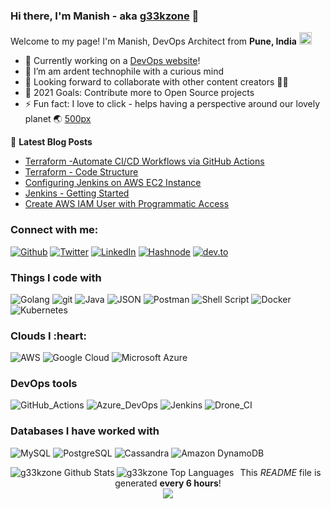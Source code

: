 ### Hi there, I'm Manish - aka [g33kzone][github] 👋

Welcome to my page!
I'm Manish, DevOps Architect from <b>Pune, India</b> <img src="https://image.flaticon.com/icons/png/512/3909/3909444.png" width="20"/>

- 🔭 Currently working on a [DevOps website][website]!
- 🌱 I’m am ardent technophile with a curious mind
- 👯 Looking forward to collaborate with other content creators 🏃‍♂️
- 🥅 2021 Goals: Contribute more to Open Source projects
- ⚡ Fun fact: I love to click - helps having a perspective around our lovely planet 🌏 [500px] 

📕 **Latest Blog Posts**
<!-- BLOG-POST-LIST:START -->
- [Terraform -Automate CI/CD Workflows via GitHub Actions](https://dev.to/g33kzone/terraform-automate-ci-cd-workflows-via-github-actions-307j)
- [Terraform - Code Structure](https://dev.to/g33kzone/terraform-code-structure-3nhj)
- [Configuring Jenkins on AWS EC2 Instance](https://dev.to/g33kzone/configuring-jenkins-on-aws-ec2-instance-3apl)
- [Jenkins - Getting Started](https://dev.to/g33kzone/jenkins-getting-started-43cd)
- [Create AWS IAM User with Programmatic Access](https://dev.to/g33kzone/create-aws-iam-user-with-programmatic-access-1g2k)
<!-- BLOG-POST-LIST:END -->

### Connect with me:

<p><a href="https://github.com/manish6385" target="_blank"><img alt="Github" src="https://img.shields.io/badge/GitHub-%2312100E.svg?&style=for-the-badge&logo=Github&logoColor=white" /></a> <a href="https://twitter.com/g33kzoneblog" target="_blank"><img alt="Twitter" src="https://img.shields.io/badge/twitter-%231DA1F2.svg?&style=for-the-badge&logo=twitter&logoColor=white" /></a> <a href="https://www.linkedin.com/in/manish-warang/" target="_blank"><img alt="LinkedIn" src="https://img.shields.io/badge/linkedin-%230077B5.svg?&style=for-the-badge&logo=linkedin&logoColor=white" /></a> <a href="https://hashnode.com/@manishwarang" target="_blank"><img alt="Hashnode" src="https://img.shields.io/badge/Hashnode-2962FF?style=for-the-badge&logo=hashnode&logoColor=white" /></a> <a href="https://dev.to/g33kzone" target="_blank"><img alt="dev.to" src="https://img.shields.io/badge/dev.to-0A0A0A?style=for-the-badge&logo=devdotto&logoColor=white" /></a>
</p>

<h3>Things I code with</h3>
<p>
  <img alt="Golang" src="https://img.shields.io/badge/Go-00ADD8?style=flat-square&logo=go&logoColor=white" />
  <img alt="git" src="https://img.shields.io/badge/-Git-F05032?style=flat-square&logo=git&logoColor=white" />
  <img alt="Java" src="https://img.shields.io/badge/Java-ED8B00?style=flat-square&logo=java&logoColor=white" />
  <img alt="JSON" src="https://img.shields.io/badge/json-5E5C5C?style=flat-square&logo=json&logoColor=white" />
  <img alt="Postman" src="https://img.shields.io/badge/Postman-FF6C37?style=flat-square&logo=Postman&logoColor=white" />
  <img alt="Shell Script" src="https://img.shields.io/badge/Shell_Script-121011?style=flat-square&logo=gnu-bash&logoColor=white" />
  <img alt="Docker" src="https://img.shields.io/badge/-Docker-46a2f1?style=flat-square&logo=docker&logoColor=white" />
  <img alt="Kubernetes" src="https://img.shields.io/badge/Kubernetes-326ce5.svg?&style=flat-square&logo=kubernetes&logoColor=white" />
</p>

<h3>Clouds I :heart:</h3>
<p>
  <img alt="AWS" src="https://img.shields.io/badge/Amazon AWS-{232F3E}?style=flat-square&logo=amazonaws&logoColor=white" />
  <img alt="Google Cloud" src="https://img.shields.io/badge/Google_Cloud-4285F4?style=flat-square&logo=google-cloud&logoColor=white" />
  <img alt="Microsoft Azure" src="https://img.shields.io/badge/microsoft%20azure-0089D6?style=flat-square&logo=microsoft-azure&logoColor=white" />
</p>

<h3>DevOps tools</h3>
<p>
  <img alt="GitHub_Actions" src="https://img.shields.io/badge/GitHub_Actions-2088FF?style=flat-square&logo=github-actions&logoColor=white" />
  <img alt="Azure_DevOps" src="https://img.shields.io/badge/Azure_DevOps-0078D7?style=flat-square&logo=azure-devops&logoColor=white" />
  <img alt="Jenkins" src="https://img.shields.io/badge/Jenkins-D24939?style=flat-square&logo=Jenkins&logoColor=white" />
  <img alt="Drone_CI" src="https://img.shields.io/badge/Drone_CI-212121?style=flat-square&logo=drone&logoColor=white" />
</p>

<h3>Databases I have worked with</h3>
<p>
  <img alt="MySQL" src="https://img.shields.io/badge/MySQL-00000F?style=flat-square&logo=mysql&logoColor=white" />
  <img alt="PostgreSQL" src="https://img.shields.io/badge/PostgreSQL-316192?style=flat-square&logo=postgresql&logoColor=white" />
  <img alt="Cassandra" src="https://img.shields.io/badge/Cassandra-1287B1?style=flat-square&logo=apache%20cassandra&logoColor=white" />
  <img alt="Amazon DynamoDB" src="https://img.shields.io/badge/Amazon%20DynamoDB-4053D6?style=flat-square&logo=Amazon%20DynamoDB&logoColor=white" />
</p>

<img align="left" alt="g33kzone Github Stats" src="https://github-readme-stats.vercel.app/api?username=manish6385&show_icons=true&hide_border=false" />
<img align="left" alt="g33kzone Top Languages" src="https://github-readme-stats.vercel.app/api/top-langs/?username=manish6385&show_icons=true&hide_border=false" />


<p align="center">This <i>README</i> file is generated <b>every 6 hours</b>!</br><img src="https://github.com/manish6385/manish6385/actions/workflows/blog-post-workflow.yml/badge.svg" /></p>

[website]: https://blog.g33kzone.com/
[twitter]: https://twitter.com/g33kzoneblog
[linkedin]: https://www.linkedin.com/in/manish-warang/
[500px]: https://500px.com/manish6385
[github]: https://github.com/g33kzone
